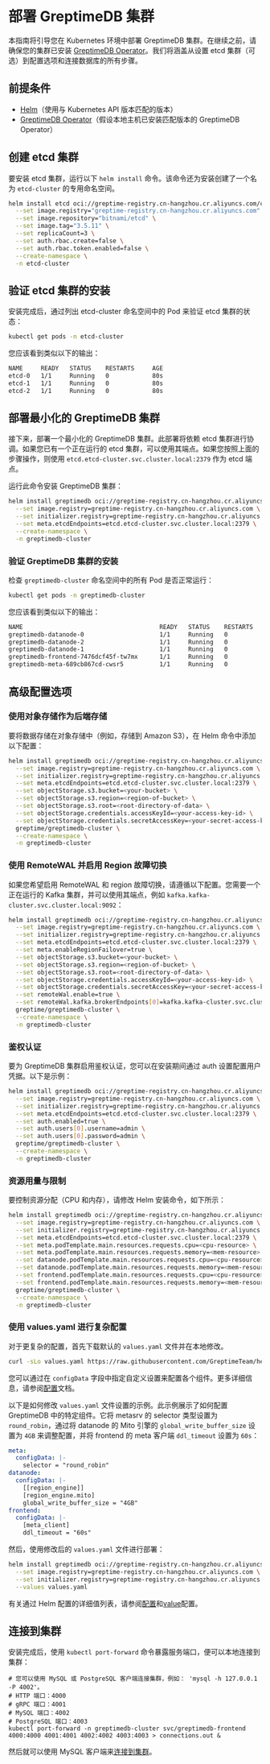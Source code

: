 # 部署 GreptimeDB 集群

本指南将引导您在 Kubernetes 环境中部署 GreptimeDB 集群。在继续之前，请确保您的集群已安装 [GreptimeDB Operator](./manage-greptimedb-operator/deploy-greptimedb-operator.md)。我们将涵盖从设置 etcd 集群（可选）到配置选项和连接数据库的所有步骤。

## 前提条件

- [Helm](https://helm.sh/docs/intro/install/)（使用与 Kubernetes API 版本匹配的版本）
- [GreptimeDB Operator](./manage-greptimedb-operator/deploy-greptimedb-operator.md)（假设本地主机已安装匹配版本的 GreptimeDB Operator）

## 创建 etcd 集群

要安装 etcd 集群，运行以下 `helm install` 命令。该命令还为安装创建了一个名为 `etcd-cluster` 的专用命名空间。

```bash
helm install etcd oci://greptime-registry.cn-hangzhou.cr.aliyuncs.com/charts/etcd \
  --set image.registry="greptime-registry.cn-hangzhou.cr.aliyuncs.com" \
  --set image.repository="bitnami/etcd" \
  --set image.tag="3.5.11" \
  --set replicaCount=3 \
  --set auth.rbac.create=false \
  --set auth.rbac.token.enabled=false \
  --create-namespace \
  -n etcd-cluster
```

## 验证 etcd 集群的安装

安装完成后，通过列出 etcd-cluster 命名空间中的 Pod 来验证 etcd 集群的状态：

```bash
kubectl get pods -n etcd-cluster
```

您应该看到类似以下的输出：
```bash
NAME     READY   STATUS    RESTARTS     AGE
etcd-0   1/1     Running   0            80s
etcd-1   1/1     Running   0            80s
etcd-2   1/1     Running   0            80s
```

## 部署最小化的 GreptimeDB 集群

接下来，部署一个最小化的 GreptimeDB 集群。此部署将依赖 etcd 集群进行协调。如果您已有一个正在运行的 etcd 集群，可以使用其端点。如果您按照上面的步骤操作，则使用 `etcd.etcd-cluster.svc.cluster.local:2379` 作为 etcd 端点。

运行此命令安装 GreptimeDB 集群：
```bash
helm install greptimedb oci://greptime-registry.cn-hangzhou.cr.aliyuncs.com/charts/greptimedb-cluster \
  --set image.registry=greptime-registry.cn-hangzhou.cr.aliyuncs.com \
  --set initializer.registry=greptime-registry.cn-hangzhou.cr.aliyuncs.com \
  --set meta.etcdEndpoints=etcd.etcd-cluster.svc.cluster.local:2379 \
  --create-namespace \
  -n greptimedb-cluster
```

### 验证 GreptimeDB 集群的安装
检查 `greptimedb-cluster` 命名空间中的所有 Pod 是否正常运行：

```bash
kubectl get pods -n greptimedb-cluster
```

您应该看到类似以下的输出：
```bash
NAME                                      READY   STATUS    RESTARTS   AGE
greptimedb-datanode-0                     1/1     Running   0          30s
greptimedb-datanode-2                     1/1     Running   0          30s
greptimedb-datanode-1                     1/1     Running   0          30s
greptimedb-frontend-7476dcf45f-tw7mx      1/1     Running   0          16s
greptimedb-meta-689cb867cd-cwsr5          1/1     Running   0          31s
```

## 高级配置选项
### 使用对象存储作为后端存储
要将数据存储在对象存储中（例如，存储到 Amazon S3），在 Helm 命令中添加以下配置：

```bash
helm install greptimedb oci://greptime-registry.cn-hangzhou.cr.aliyuncs.com/charts/greptimedb-cluster \
  --set image.registry=greptime-registry.cn-hangzhou.cr.aliyuncs.com \
  --set initializer.registry=greptime-registry.cn-hangzhou.cr.aliyuncs.com \
  --set meta.etcdEndpoints=etcd.etcd-cluster.svc.cluster.local:2379 \
  --set objectStorage.s3.bucket=<your-bucket> \
  --set objectStorage.s3.region=<region-of-bucket> \
  --set objectStorage.s3.root=<root-directory-of-data> \
  --set objectStorage.credentials.accessKeyId=<your-access-key-id> \
  --set objectStorage.credentials.secretAccessKey=<your-secret-access-key> \
  greptime/greptimedb-cluster \
  --create-namespace \
  -n greptimedb-cluster

```

### 使用 RemoteWAL 并启用 Region 故障切换
如果您希望启用 RemoteWAL 和 region 故障切换，请遵循以下配置。您需要一个正在运行的 Kafka 集群，并可以使用其端点，例如 `kafka.kafka-cluster.svc.cluster.local:9092`：

```bash
helm install greptimedb oci://greptime-registry.cn-hangzhou.cr.aliyuncs.com/charts/greptimedb-cluster \
  --set image.registry=greptime-registry.cn-hangzhou.cr.aliyuncs.com \
  --set initializer.registry=greptime-registry.cn-hangzhou.cr.aliyuncs.com \
  --set meta.etcdEndpoints=etcd.etcd-cluster.svc.cluster.local:2379 \
  --set meta.enableRegionFailover=true \
  --set objectStorage.s3.bucket=<your-bucket> \
  --set objectStorage.s3.region=<region-of-bucket> \
  --set objectStorage.s3.root=<root-directory-of-data> \
  --set objectStorage.credentials.accessKeyId=<your-access-key-id> \
  --set objectStorage.credentials.secretAccessKey=<your-secret-access-key> \
  --set remoteWal.enable=true \
  --set remoteWal.kafka.brokerEndpoints[0]=kafka.kafka-cluster.svc.cluster.local:9092 \
  greptime/greptimedb-cluster \
  --create-namespace \
  -n greptimedb-cluster
```

### 鉴权认证
要为 GreptimeDB 集群启用鉴权认证，您可以在安装期间通过 auth 设置配置用户凭据。以下是示例：

```bash
helm install greptimedb oci://greptime-registry.cn-hangzhou.cr.aliyuncs.com/charts/greptimedb-cluster \
  --set image.registry=greptime-registry.cn-hangzhou.cr.aliyuncs.com \
  --set initializer.registry=greptime-registry.cn-hangzhou.cr.aliyuncs.com \
  --set meta.etcdEndpoints=etcd.etcd-cluster.svc.cluster.local:2379 \
  --set auth.enabled=true \
  --set auth.users[0].username=admin \
  --set auth.users[0].password=admin \
  greptime/greptimedb-cluster \
  --create-namespace \
  -n greptimedb-cluster
```

### 资源用量与限制
要控制资源分配（CPU 和内存），请修改 Helm 安装命令，如下所示：

```bash
helm install greptimedb oci://greptime-registry.cn-hangzhou.cr.aliyuncs.com/charts/greptimedb-cluster \
  --set image.registry=greptime-registry.cn-hangzhou.cr.aliyuncs.com \
  --set initializer.registry=greptime-registry.cn-hangzhou.cr.aliyuncs.com \
  --set meta.etcdEndpoints=etcd.etcd-cluster.svc.cluster.local:2379 \
  --set meta.podTemplate.main.resources.requests.cpu=<cpu-resource> \
  --set meta.podTemplate.main.resources.requests.memory=<mem-resource> \
  --set datanode.podTemplate.main.resources.requests.cpu=<cpu-resource> \
  --set datanode.podTemplate.main.resources.requests.memory=<mem-resource> \
  --set frontend.podTemplate.main.resources.requests.cpu=<cpu-resource> \
  --set frontend.podTemplate.main.resources.requests.memory=<mem-resource> \
  greptime/greptimedb-cluster \
  --create-namespace \
  -n greptimedb-cluster
```

### 使用 values.yaml 进行复杂配置
对于更复杂的配置，首先下载默认的 `values.yaml` 文件并在本地修改。

```bash
curl -sLo values.yaml https://raw.githubusercontent.com/GreptimeTeam/helm-charts/main/charts/greptimedb-cluster/values.yaml
```

您可以通过在 `configData` 字段中指定自定义设置来配置各个组件。更多详细信息，请参阅[配置](../configuration.md)文档。

以下是如何修改 `values.yaml` 文件设置的示例。此示例展示了如何配置 GreptimeDB 中的特定组件。它将 metasrv 的 selector 类型设置为 `round_robin`，通过将 datanode 的 Mito 引擎的 `global_write_buffer_size` 设置为 `4GB` 来调整配置，并将 frontend 的 meta 客户端 `ddl_timeout` 设置为 `60s`：

```yaml
meta:
  configData: |-
    selector = "round_robin"
datanode:
  configData: |-    
    [[region_engine]]
    [region_engine.mito]
    global_write_buffer_size = "4GB"
frontend:
  configData: |-
    [meta_client]
    ddl_timeout = "60s"
```

然后，使用修改后的 `values.yaml` 文件进行部署：

```bash
helm install greptimedb oci://greptime-registry.cn-hangzhou.cr.aliyuncs.com/charts/greptimedb-cluster \
  --set image.registry=greptime-registry.cn-hangzhou.cr.aliyuncs.com \
  --set initializer.registry=greptime-registry.cn-hangzhou.cr.aliyuncs.com \
  --values values.yaml
```

有关通过 Helm 配置的详细值列表，请参阅[配置](../configuration.md)和[value](https://github.com/GreptimeTeam/helm-charts/blob/main/charts/greptimedb-cluster/README.md#values)配置。

## 连接到集群
安装完成后，使用 `kubectl port-forward` 命令暴露服务端口，便可以本地连接到集群：


```shell
# 您可以使用 MySQL 或 PostgreSQL 客户端连接集群，例如： 'mysql -h 127.0.0.1 -P 4002'。
# HTTP 端口：4000
# gRPC 端口：4001
# MySQL 端口：4002
# PostgreSQL 端口：4003
kubectl port-forward -n greptimedb-cluster svc/greptimedb-frontend 4000:4000 4001:4001 4002:4002 4003:4003 > connections.out &
```

然后就可以使用 MySQL 客户端来[连接到集群](/user-guide/protocols/mysql.md#连接到服务端)。
